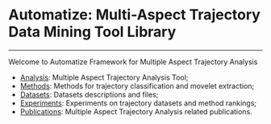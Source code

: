 # Automatize: Multi-Aspect Trajectory Data Mining Tool Library
---

Welcome to Automatize Framework for Multiple Aspect Trajectory Analysis

- [Analysis](/analysis): Multiple Aspect Trajectory Analysis Tool;
- [Methods](/methods): Methods for trajectory classification and movelet extraction;
- [Datasets](/datasets): Datasets descriptions and files;
- [Experiments](/experiments): Experiments on trajectory datasets and method rankings;
- [Publications](/publications): Multiple Aspect Trajectory Analysis related publications.
